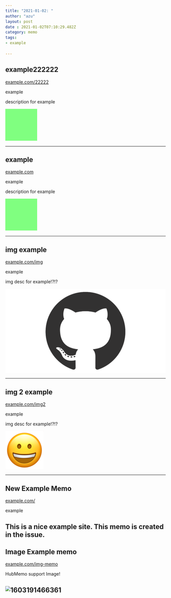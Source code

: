 ```yaml
---
title: "2021-01-02: "
author: "azu"
layout: post
date : 2021-01-02T07:10:29.482Z
category: memo
tags:
- example

---
```

<!-- generated by hubmemo -->
## example222222
[example.com/22222](https://example.com/22222 "example222222")
<p class="item-tags"><span class="item-tag">example</span></p>

description for example

![](https://raw.githubusercontent.com/azu/hubmemo-sandbox/master/data/2020/12/img/img.png)

----
## example
[example.com](https://example.com "example")
<p class="item-tags"><span class="item-tag">example</span></p>

description for example

![](https://raw.githubusercontent.com/azu/hubmemo-sandbox/master/data/2020/12/img/img.png)

----
## img example
[example.com/img](https://example.com/img "img example")
<p class="item-tags"><span class="item-tag">example</span></p>

img desc for example!?!?

![](https://raw.githubusercontent.com/azu/hubmemo-sandbox/main/data/2021/01/img/github-mark.png)

----
## img 2 example
[example.com/img2](https://example.com/img2 "img 2 example")
<p class="item-tags"><span class="item-tag">example</span></p>

img desc for example!?!?

![](https://raw.githubusercontent.com/azu/hubmemo-sandbox/main/data/2021/01/img/face.png)

----
## New Example Memo
[example.com/](https://example.com/ "New Example Memo")
<p class="item-tags"><span class="item-tag">example</span></p>

This is a nice example site.
This memo is created in the issue.
----
## Image Example memo
[example.com/img-memo](https://example.com/img-memo "Image Example memo")

HubMemo support Image!

![1603191466361](https://user-images.githubusercontent.com/19714/103452355-caf88700-4d11-11eb-89e4-5d11a5aab447.jpg)
----
